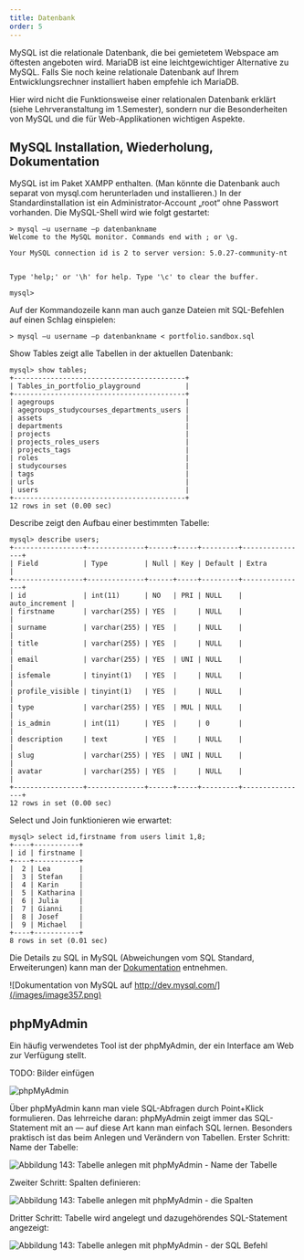 ```yaml
---
title: Datenbank
order: 5
---
```


MySQL ist die relationale Datenbank, die bei gemietetem Webspace am öftesten angeboten wird. MariaDB ist eine leichtgewichtiger Alternative zu MySQL. Falls Sie noch keine relationale Datenbank auf Ihrem Entwicklungsrechner installiert haben empfehle ich MariaDB.

Hier wird nicht die Funktionsweise einer relationalen Datenbank erklärt (siehe Lehrveranstaltung im 1.Semester), sondern nur die Besonderheiten von MySQL und die für Web-Applikationen wichtigen Aspekte.

MySQL Installation, Wiederholung, Dokumentation
------------------------------------------------
MySQL ist im Paket XAMPP enthalten. (Man könnte die Datenbank auch separat von mysql.com herunterladen und installieren.) In der Standardinstallation ist ein Administrator-Account „root“ ohne Passwort vorhanden. Die MySQL-Shell wird wie folgt gestartet:

    > mysql –u username –p datenbankname
    Welcome to the MySQL monitor. Commands end with ; or \g.

    Your MySQL connection id is 2 to server version: 5.0.27-community-nt


    Type 'help;' or '\h' for help. Type '\c' to clear the buffer.

    mysql>

Auf der Kommandozeile kann man auch ganze Dateien mit SQL-Befehlen auf einen Schlag einspielen: 

    > mysql –u username –p datenbankname < portfolio.sandbox.sql
Show Tables zeigt alle Tabellen in der aktuellen Datenbank:

    mysql> show tables;
    +------------------------------------------+
    | Tables_in_portfolio_playground           |
    +------------------------------------------+
    | agegroups                                | 
    | agegroups_studycourses_departments_users | 
    | assets                                   | 
    | departments                              | 
    | projects                                 | 
    | projects_roles_users                     | 
    | projects_tags                            | 
    | roles                                    | 
    | studycourses                             | 
    | tags                                     | 
    | urls                                     | 
    | users                                    | 
    +------------------------------------------+
    12 rows in set (0.00 sec)


Describe zeigt den Aufbau einer bestimmten Tabelle:

    mysql> describe users;
    +-----------------+--------------+------+-----+---------+----------------+
    | Field           | Type         | Null | Key | Default | Extra          |
    +-----------------+--------------+------+-----+---------+----------------+
    | id              | int(11)      | NO   | PRI | NULL    | auto_increment | 
    | firstname       | varchar(255) | YES  |     | NULL    |                | 
    | surname         | varchar(255) | YES  |     | NULL    |                | 
    | title           | varchar(255) | YES  |     | NULL    |                | 
    | email           | varchar(255) | YES  | UNI | NULL    |                | 
    | isfemale        | tinyint(1)   | YES  |     | NULL    |                | 
    | profile_visible | tinyint(1)   | YES  |     | NULL    |                | 
    | type            | varchar(255) | YES  | MUL | NULL    |                | 
    | is_admin        | int(11)      | YES  |     | 0       |                | 
    | description     | text         | YES  |     | NULL    |                | 
    | slug            | varchar(255) | YES  | UNI | NULL    |                | 
    | avatar          | varchar(255) | YES  |     | NULL    |                | 
    +-----------------+--------------+------+-----+---------+----------------+
    12 rows in set (0.00 sec)


Select und Join funktionieren wie erwartet:

    mysql> select id,firstname from users limit 1,8;
    +----+-----------+
    | id | firstname |
    +----+-----------+
    |  2 | Lea       | 
    |  3 | Stefan    | 
    |  4 | Karin     | 
    |  5 | Katharina | 
    |  6 | Julia     | 
    |  7 | Gianni    | 
    |  8 | Josef     | 
    |  9 | Michael   | 
    +----+-----------+
    8 rows in set (0.01 sec)

Die Details zu SQL in MySQL (Abweichungen vom SQL Standard, Erweiterungen) kann man der [Dokumentation](http://dev.mysql.com/) entnehmen.

![Dokumentation von MySQL auf http://dev.mysql.com/](/images/image357.png)

## phpMyAdmin

Ein häufig verwendetes Tool ist der phpMyAdmin, der ein Interface am Web zur Verfügung stellt. 

TODO: Bilder einfügen

![phpMyAdmin](/images/image358.png)

Über phpMyAdmin kann man viele SQL-Abfragen durch Point+Klick formulieren. Das lehrreiche daran: phpMyAdmin zeigt immer das SQL-Statement mit an — auf diese Art kann man einfach SQL lernen. Besonders praktisch ist das beim Anlegen und Verändern von Tabellen. 
Erster Schritt: Name der Tabelle:

![Abbildung 143: Tabelle anlegen mit phpMyAdmin - Name der Tabelle](/images/image359.png)

Zweiter Schritt: Spalten definieren:

![Abbildung 143: Tabelle anlegen mit phpMyAdmin - die Spalten](/images/image360.png)

Dritter Schritt: Tabelle wird angelegt und dazugehörendes SQL-Statement angezeigt:

![Abbildung 143: Tabelle anlegen mit phpMyAdmin - der SQL Befehl](/images/image360.png)

